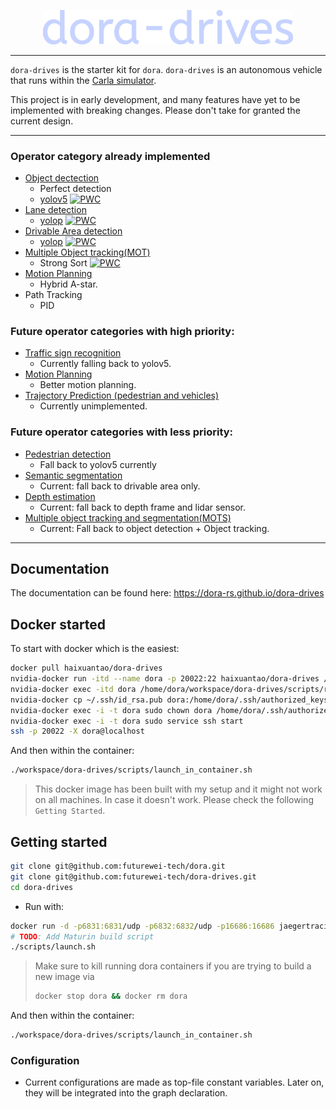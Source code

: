 <p align="center">
    <img src="./docs/src/logo.svg" width="400">
</p>

---

`dora-drives` is the starter kit for `dora`. `dora-drives` is an autonomous vehicle that runs within the [Carla simulator](https://carla.org/).

This project is in early development, and many features have yet to be implemented with breaking changes. Please don't take for granted the current design.

---

### Operator category already implemented

- [Object dectection](https://paperswithcode.com/task/object-detection)
    - Perfect detection
    - [yolov5](https://github.com/ultralytics/yolov5) [![PWC](https://img.shields.io/endpoint.svg?url=https://paperswithcode.com/badge/path-aggregation-network-for-instance/object-detection-on-coco)](https://paperswithcode.com/sota/object-detection-on-coco?p=path-aggregation-network-for-instance)
- [Lane detection](https://paperswithcode.com/task/lane-detection)
    - [yolop](https://github.com/hustvl/YOLOP) [![PWC](https://img.shields.io/endpoint.svg?url=https://paperswithcode.com/badge/hybridnets-end-to-end-perception-network-1/lane-detection-on-bdd100k)](https://paperswithcode.com/sota/lane-detection-on-bdd100k?p=hybridnets-end-to-end-perception-network-1) 
- [Drivable Area detection](https://paperswithcode.com/task/drivable-area-detection)
    - [yolop](https://github.com/hustvl/YOLOP) [![PWC](https://img.shields.io/endpoint.svg?url=https://paperswithcode.com/badge/hybridnets-end-to-end-perception-network-1/drivable-area-detection-on-bdd100k)](https://paperswithcode.com/sota/drivable-area-detection-on-bdd100k?p=hybridnets-end-to-end-perception-network-1) 
- [Multiple Object tracking(MOT)](https://paperswithcode.com/task/multi-object-tracking)
    - Strong Sort [![PWC](https://img.shields.io/endpoint.svg?url=https://paperswithcode.com/badge/strongsort-make-deepsort-great-again/multi-object-tracking-on-mot20-1)](https://paperswithcode.com/sota/multi-object-tracking-on-mot20-1?p=strongsort-make-deepsort-great-again) 
- [Motion Planning](https://paperswithcode.com/task/motion-planning)
    - Hybrid A-star.
- Path Tracking
    - PID

### Future operator categories with high priority:

- [Traffic sign recognition](https://paperswithcode.com/task/traffic-sign-recognition)
    - Currently falling back to yolov5. 
- [Motion Planning](https://paperswithcode.com/task/motion-planning)
    - Better motion planning. 
- [Trajectory Prediction (pedestrian and vehicles)](https://paperswithcode.com/task/trajectory-prediction)
    - Currently unimplemented. 
    
### Future operator categories with less priority:
- [Pedestrian detection](https://paperswithcode.com/task/pedestrian-detection)
    - Fall back to yolov5 currently
- [Semantic segmentation](https://paperswithcode.com/task/semantic-segmentation)
    - Current: fall back to drivable area only. 
- [Depth estimation](https://paperswithcode.com/task/depth-estimation)
    - Current: fall back to depth frame and lidar sensor. 
- [Multiple object tracking and segmentation(MOTS)](https://paperswithcode.com/task/multi-object-tracking)
    - Current: Fall back to object detection + Object tracking. 

---
## Documentation

The documentation can be found here: https://dora-rs.github.io/dora-drives

## Docker started

To start with docker which is the easiest:
```bash
docker pull haixuantao/dora-drives
nvidia-docker run -itd --name dora -p 20022:22 haixuantao/dora-drives /bin/bash
nvidia-docker exec -itd dora /home/dora/workspace/dora-drives/scripts/run_simulator.sh
nvidia-docker cp ~/.ssh/id_rsa.pub dora:/home/dora/.ssh/authorized_keys
nvidia-docker exec -i -t dora sudo chown dora /home/dora/.ssh/authorized_keys
nvidia-docker exec -i -t dora sudo service ssh start
ssh -p 20022 -X dora@localhost 
```

And then within the container:
```bash
./workspace/dora-drives/scripts/launch_in_container.sh
```

> This docker image has been built with my setup and it might not work on all machines. In case it doesn't work. Please check the following `Getting Started`.

## Getting started

```bash
git clone git@github.com:futurewei-tech/dora.git
git clone git@github.com:futurewei-tech/dora-drives.git
cd dora-drives
```

- Run with:

```bash
docker run -d -p6831:6831/udp -p6832:6832/udp -p16686:16686 jaegertracing/all-in-one:latest
# TODO: Add Maturin build script
./scripts/launch.sh
```

> Make sure to kill running dora containers if you are trying to build a new image via
> ```bash
> docker stop dora && docker rm dora
> ```

And then within the container:
```bash
./workspace/dora-drives/scripts/launch_in_container.sh
```

### Configuration

- Current configurations are made as top-file constant variables. Later on, they will be integrated into the graph declaration.
